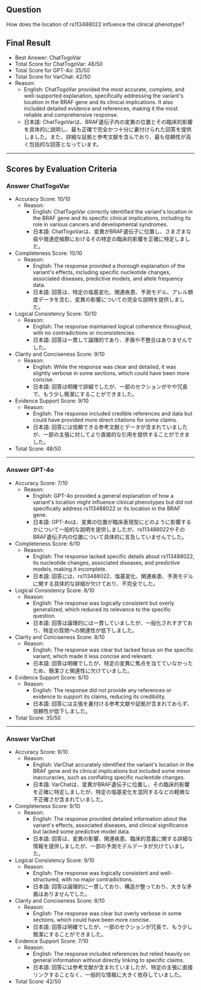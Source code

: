 ## Question

How does the location of rs113488022 influence the clinical phenotype?

## Final Result

- Best Answer: ChatTogoVar
- Total Score for ChatTogoVar: 48/50
- Total Score for GPT-4o: 35/50
- Total Score for VarChat: 42/50
- Reason:
  - English: ChatTogoVar provided the most accurate, complete, and well-supported explanation, specifically addressing the variant's location in the BRAF gene and its clinical implications. It also included detailed evidence and references, making it the most reliable and comprehensive response.
  - 日本語: ChatTogoVarは、BRAF遺伝子内の変異の位置とその臨床的影響を具体的に説明し、最も正確で完全かつ十分に裏付けられた回答を提供しました。また、詳細な証拠と参考文献を含んでおり、最も信頼性が高く包括的な回答となっています。

---

## Scores by Evaluation Criteria

### Answer ChatTogoVar
- Accuracy Score: 10/10
  - Reason: 
    - English: ChatTogoVar correctly identified the variant's location in the BRAF gene and its specific clinical implications, including its role in various cancers and developmental syndromes.
    - 日本語: ChatTogoVarは、変異がBRAF遺伝子に位置し、さまざまな癌や発達症候群におけるその特定の臨床的影響を正確に特定しました。
- Completeness Score: 10/10
  - Reason: 
    - English: The response provided a thorough explanation of the variant's effects, including specific nucleotide changes, associated diseases, predictive models, and allele frequency data.
    - 日本語: 回答は、特定の塩基変化、関連疾患、予測モデル、アレル頻度データを含む、変異の影響についての完全な説明を提供しました。
- Logical Consistency Score: 10/10
  - Reason: 
    - English: The response maintained logical coherence throughout, with no contradictions or inconsistencies.
    - 日本語: 回答は一貫して論理的であり、矛盾や不整合はありませんでした。
- Clarity and Conciseness Score: 9/10
  - Reason: 
    - English: While the response was clear and detailed, it was slightly verbose in some sections, which could have been more concise.
    - 日本語: 回答は明確で詳細でしたが、一部のセクションがやや冗長で、もう少し簡潔にすることができました。
- Evidence Support Score: 9/10
  - Reason: 
    - English: The response included credible references and data but could have provided more direct citations for some claims.
    - 日本語: 回答には信頼できる参考文献とデータが含まれていましたが、一部の主張に対してより直接的な引用を提供することができました。
- Total Score: 48/50

---

### Answer GPT-4o
- Accuracy Score: 7/10
  - Reason: 
    - English: GPT-4o provided a general explanation of how a variant's location might influence clinical phenotypes but did not specifically address rs113488022 or its location in the BRAF gene.
    - 日本語: GPT-4oは、変異の位置が臨床表現型にどのように影響するかについて一般的な説明を提供しましたが、rs113488022やそのBRAF遺伝子内の位置について具体的に言及していませんでした。
- Completeness Score: 6/10
  - Reason: 
    - English: The response lacked specific details about rs113488022, its nucleotide changes, associated diseases, and predictive models, making it incomplete.
    - 日本語: 回答には、rs113488022、塩基変化、関連疾患、予測モデルに関する具体的な詳細が欠けており、不完全でした。
- Logical Consistency Score: 8/10
  - Reason: 
    - English: The response was logically consistent but overly generalized, which reduced its relevance to the specific question.
    - 日本語: 回答は論理的には一貫していましたが、一般化されすぎており、特定の質問への関連性が低下しました。
- Clarity and Conciseness Score: 8/10
  - Reason: 
    - English: The response was clear but lacked focus on the specific variant, which made it less concise and relevant.
    - 日本語: 回答は明確でしたが、特定の変異に焦点を当てていなかったため、簡潔さと関連性に欠けていました。
- Evidence Support Score: 6/10
  - Reason: 
    - English: The response did not provide any references or evidence to support its claims, reducing its credibility.
    - 日本語: 回答には主張を裏付ける参考文献や証拠が含まれておらず、信頼性が低下しました。
- Total Score: 35/50

---

### Answer VarChat
- Accuracy Score: 9/10
  - Reason: 
    - English: VarChat accurately identified the variant's location in the BRAF gene and its clinical implications but included some minor inaccuracies, such as conflating specific nucleotide changes.
    - 日本語: VarChatは、変異がBRAF遺伝子に位置し、その臨床的影響を正確に特定しましたが、特定の塩基変化を混同するなどの軽微な不正確さが含まれていました。
- Completeness Score: 9/10
  - Reason: 
    - English: The response provided detailed information about the variant's effects, associated diseases, and clinical significance but lacked some predictive model data.
    - 日本語: 回答は、変異の影響、関連疾患、臨床的意義に関する詳細な情報を提供しましたが、一部の予測モデルデータが欠けていました。
- Logical Consistency Score: 9/10
  - Reason: 
    - English: The response was logically consistent and well-structured, with no major contradictions.
    - 日本語: 回答は論理的に一貫しており、構造が整っており、大きな矛盾はありませんでした。
- Clarity and Conciseness Score: 8/10
  - Reason: 
    - English: The response was clear but overly verbose in some sections, which could have been more concise.
    - 日本語: 回答は明確でしたが、一部のセクションが冗長で、もう少し簡潔にすることができました。
- Evidence Support Score: 7/10
  - Reason: 
    - English: The response included references but relied heavily on general information without directly linking to specific claims.
    - 日本語: 回答には参考文献が含まれていましたが、特定の主張に直接リンクすることなく、一般的な情報に大きく依存していました。
- Total Score: 42/50
